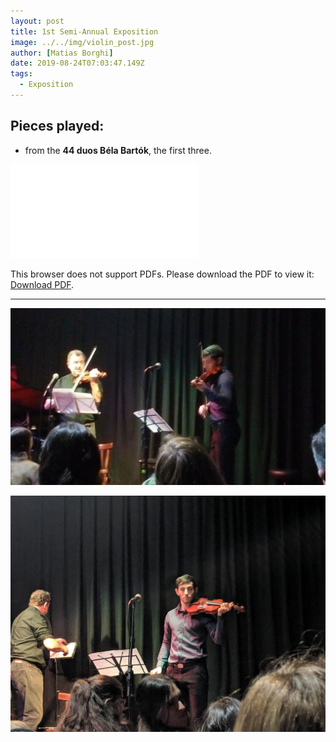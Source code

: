 ```yaml
---
layout: post
title: 1st Semi-Annual Exposition
image: ../../img/violin_post.jpg
author: [Matias Borghi]
date: 2019-08-24T07:03:47.149Z
tags:
  - Exposition
---
```


## Pieces played:

- from the **44 duos Béla Bartók**, the first three.

<object data="./bartok_duos.pdf" type="application/pdf" width="700px" height="700px">
    <embed src="./bartok_duos.pdf">
        <p>This browser does not support PDFs. Please download the PDF to view it: <a href="./bartok_duos.pdf">Download PDF</a>.</p>
    </embed>
</object>

----

![Duo](./duo.jpg)

![Duo2](./duo2.jpg)